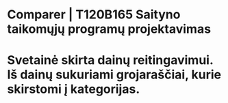 # Comparer | T120B165 Saityno taikomųjų programų projektavimas

# Svetainė skirta dainų reitingavimui. Iš dainų sukuriami grojaraščiai, kurie skirstomi į kategorijas.